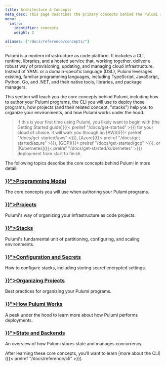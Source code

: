 ```yaml
---
title: Architecture & Concepts
meta_desc: This page describes the primary concepts behind the Pulumi infrastructure as code platform.
menu:
  intro:
    identifier: concepts
    weight: 2

aliases: ["/docs/reference/concepts/"]
---
```


Pulumi is a modern infrastructure as code platform. It includes a CLI, runtime, libraries, and a hosted service that, working together, deliver a robust way of provisioning, updating, and managing cloud infrastructure. Instead of YAML or a domain-specific language (DSL), Pulumi leverages existing, familiar programming languages, including TypeScript, JavaScript, Python, Go, and .NET, and their native tools, libraries, and package managers.

This section will teach you the core concepts behind Pulumi, including how to author your Pulumi programs, the CLI you will use to deploy those programs, how projects (and their related concept, "stacks") help you to organize your environments, and how Pulumi works under the hood.

> If this is your first time using Pulumi, you likely want to begin with [the Getting Started guide]({{< prelref "/docs/get-started" >}}) for your cloud of choice. It will walk you through an [AWS]({{< prelref "/docs/get-started/aws" >}}), [Azure]({{< prelref "/docs/get-started/azure" >}}), [GCP]({{< prelref "/docs/get-started/gcp" >}}), or [Kubernetes]({{< prelref "/docs/get-started/kubernetes" >}}) deployment from start to finish.

The following topics describe the core concepts behind Pulumi in more detail:

<div class="md:flex flex-row mt-6 mb-6">
    <div class="w-1/2 border-solid border-t-2 border-gray-200">
        <h3 class="no-anchor pt-4"><a href="{{< prelref "programming-model" >}}"><i class="fas fa-book pr-2"></i>Programming Model</a></h3>
        <p>The core concepts you will use when authoring your Pulumi programs.</p>
    </div>
    <div class="w-1/2 border-solid ml-4 border-t-2 border-gray-200">
        <h3 class="no-anchor pt-4"><a href="{{< prelref "project" >}}"><i class="far fa-window-maximize pr-2"></i>Projects</a></h3>
        <p>Pulumi's way of organizing your infrastructure as code projects.</p>
    </div>
</div>
<div class="md:flex flex-row mt-6 mb-6">
    <div class="w-1/2 border-solid border-t-2 border-gray-200">
        <h3 class="no-anchor pt-4"><a href="{{< prelref "stack" >}}"><i class="fas fa-cloud pr-2"></i>Stacks</a></h3>
        <p>Pulumi's fundamental unit of partitioning, configuring, and scaling environments.</p>
    </div>
    <div class="w-1/2 border-solid ml-4 border-t-2 border-gray-200">
        <h3 class="no-anchor pt-4"><a href="{{< prelref "config" >}}"><i class="fas fa-keyboard pr-2"></i>Configuration and Secrets</a></h3>
        <p>How to configure stacks, including storing secret encrypted settings.</p>
    </div>
</div>
<div class="md:flex flex-row mt-6 mb-6">
    <div class="w-1/2 border-solid border-t-2 border-gray-200">
        <h3 class="no-anchor pt-4"><a href="{{< prelref "organizing-stacks-projects" >}}"><i class="fas fa-greater-than pr-2"></i>Organizing Projects</a></h3>
        <p>Best practices for organizing your Pulumi programs.</p>
    </div>
    <div class="w-1/2 border-solid ml-4 border-t-2 border-gray-200">
        <h3 class="no-anchor pt-4"><a href="{{< prelref "how-pulumi-works" >}}"><i class="fas fa-keyboard pr-2"></i>How Pulumi Works</a></h3>
        <p>A peek under the hood to learn more about how Pulumi performs deployments.</p>
    </div>
</div>
<div class="md:flex flex-row mt-6 mb-6">
    <div class="w-1/2 border-solid border-t-2 border-gray-200">
        <h3 class="no-anchor pt-4"><a href="{{< prelref "state" >}}"><i class="fas fa-greater-than pr-2"></i>State and Backends</a></h3>
        <p>An overview of how Pulumi stores state and manages concurrency.</p>
    </div>
</div>

After learning these core concepts, you'll want to learn [more about the CLI]({{< prelref "/docs/reference/cli" >}}).
